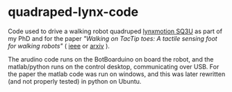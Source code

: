 # quadraped-lynx-code

Code used to drive a walking robot quadruped [lynxmotion SQ3U](https://www.lynxmotion.com/c-26-quadrapods.aspx) as part of my PhD and for the paper _"Walking on TacTip toes: A tactile sensing foot for walking robots"_ ( [ieee](https://ieeexplore.ieee.org/abstract/document/9340926) or [arxiv](https://arxiv.org/abs/2008.05240) ). 

The arudino code runs on the BotBoarduino on board the robot, and the matlab/python runs on the control desktop, communicating over USB. For the paper the matlab code was run on windows, and this was later rewritten (and not properly tested) in python on Ubuntu.
